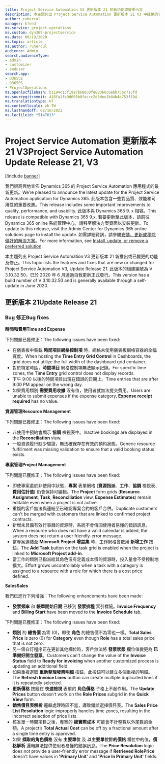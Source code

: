 ```yaml
---
title: Project Service Automation V3 更新版本 21 的新功能或變更內容
description: 本主題列出 Project Service Automation 更新版本 21 V3 中提供的功能和修正。
author: ruhercul
manager: kfend
ms.service: project-operations
ms.custom: dyn365-projectservice
ms.date: 06/19/2020
ms.topic: article
ms.author: ruhercul
audience: Admin
search.audienceType:
- admin
- customizer
- enduser
search.app:
- D365CE
- D365PS
- ProjectOperations
ms.openlocfilehash: b1194c1cf1997b68030fe88360c6ebb756c715fd
ms.sourcegitcommit: 418fa1fe9d605b8faccc2d5dee1b04b4e753f194
ms.translationtype: HT
ms.contentlocale: zh-TW
ms.lasthandoff: 02/10/2021
ms.locfileid: "5147013"
---
```

# <a name="project-service-automation-update-release-21-v3"></a><span data-ttu-id="5ee5b-103">Project Service Automation 更新版本 21 V3</span><span class="sxs-lookup"><span data-stu-id="5ee5b-103">Project Service Automation Update Release 21, V3</span></span>

[!include [banner](../includes/psa-now-project-operations.md)]

<span data-ttu-id="5ee5b-104">我們很高興地宣佈 Dynamics 365 的 Project Service Automation 應用程式的最新更新。</span><span class="sxs-lookup"><span data-stu-id="5ee5b-104">We’re pleased to announce the latest update for the Project Service Automation application for Dynamics 365.</span></span> <span data-ttu-id="5ee5b-105">此版本包含一些對品質、效能和可用性的重要改進。</span><span class="sxs-lookup"><span data-stu-id="5ee5b-105">This release includes some important improvements to quality, performance, and usability.</span></span> <span data-ttu-id="5ee5b-106">此版本與 Dynamics 365 9. x 相容。</span><span class="sxs-lookup"><span data-stu-id="5ee5b-106">This release is compatible with Dynamics 365 9.x.</span></span> <span data-ttu-id="5ee5b-107">若要更新至此版本，請前往 Dynamics 365 online 系統管理中心，請移至解決方案頁面以安裝更新。</span><span class="sxs-lookup"><span data-stu-id="5ee5b-107">To update to this release, visit the Admin Center for Dynamics 365 online solutions page to install the update.</span></span> <span data-ttu-id="5ee5b-108">如需詳細資訊，請參閱[安裝、更新或移除偏好的解決方案](https://docs.microsoft.com/power-platform/admin/install-remove-preferred-solution)。</span><span class="sxs-lookup"><span data-stu-id="5ee5b-108">For more information, see [Install, update, or remove a preferred solution](https://docs.microsoft.com/power-platform/admin/install-remove-preferred-solution).</span></span>

<span data-ttu-id="5ee5b-109">本主題列出 Project Service Automation V3 更新版本 21 新推出或已變更的功能及修正。</span><span class="sxs-lookup"><span data-stu-id="5ee5b-109">This topic lists the features and fixes that are new or changed for Project Service Automation V3, Update Release 21.</span></span> <span data-ttu-id="5ee5b-110">此版本的組建編號為 V 3.10.32.50，已於 2020 年 6 月透過自我更新正式發行。</span><span class="sxs-lookup"><span data-stu-id="5ee5b-110">This version has a build number of V 3.10.32.50 and is generally available through a self-update in June 2020.</span></span>

## <a name="update-release-21"></a><span data-ttu-id="5ee5b-111">更新版本 21</span><span class="sxs-lookup"><span data-stu-id="5ee5b-111">Update Release 21</span></span>

### <a name="bug-fixes"></a><span data-ttu-id="5ee5b-112">Bug 修正</span><span class="sxs-lookup"><span data-stu-id="5ee5b-112">Bug fixes</span></span>

<span data-ttu-id="5ee5b-113">**時間和費用**</span><span class="sxs-lookup"><span data-stu-id="5ee5b-113">**Time and Expense**</span></span>

<span data-ttu-id="5ee5b-114">下列問題已獲修正：</span><span class="sxs-lookup"><span data-stu-id="5ee5b-114">The following issues have been fixed:</span></span>

- <span data-ttu-id="5ee5b-115">在儀表板中裝載 **時間項目網格控制項** 時，網格未使用儀表板網格容器的全幅寬度。</span><span class="sxs-lookup"><span data-stu-id="5ee5b-115">When hosting the **Time Entry Grid Control** in Dashboards, the grid does not utilize the full width of the dashboard grid container.</span></span>
- <span data-ttu-id="5ee5b-116">對於特定時區，**時間項目** 網格控制項無法顯示記錄。</span><span class="sxs-lookup"><span data-stu-id="5ee5b-116">For specific time zones, the **Time Entry** grid control does not display records.</span></span>
- <span data-ttu-id="5ee5b-117">下午 9:00 以後的時間項目出現在錯誤的日期上。</span><span class="sxs-lookup"><span data-stu-id="5ee5b-117">Time entries that are after 9:00 PM appear on the wrong day.</span></span>
- <span data-ttu-id="5ee5b-118">如果費用類別 **需要費用收據** 沒有值，使用者就無法提交費用。</span><span class="sxs-lookup"><span data-stu-id="5ee5b-118">Users are unable to submit expenses if the expense category, **Expense receipt required** has no value.</span></span>

<span data-ttu-id="5ee5b-119">**資源管理**</span><span class="sxs-lookup"><span data-stu-id="5ee5b-119">**Resource Management**</span></span>

<span data-ttu-id="5ee5b-120">下列問題已獲修正：</span><span class="sxs-lookup"><span data-stu-id="5ee5b-120">The following issues have been fixed:</span></span>

- <span data-ttu-id="5ee5b-121">非使用中預約會顯示 **協調** 檢視表中。</span><span class="sxs-lookup"><span data-stu-id="5ee5b-121">Inactive bookings are displayed in the **Reconciliation** view.</span></span>
- <span data-ttu-id="5ee5b-122">一般資源履行缺少驗證，無法確保存在有效的預約狀態。</span><span class="sxs-lookup"><span data-stu-id="5ee5b-122">Generic resource fulfillment was missing validation to ensure that a valid booking status exists.</span></span>

<span data-ttu-id="5ee5b-123">**專案管理**</span><span class="sxs-lookup"><span data-stu-id="5ee5b-123">**Project Management**</span></span>

<span data-ttu-id="5ee5b-124">下列問題已獲修正：</span><span class="sxs-lookup"><span data-stu-id="5ee5b-124">The following issues have been fixed:</span></span>

- <span data-ttu-id="5ee5b-125">即使專案處於非使用中狀態，**專案** 表單網格 (**資源指派**、**工作**、**協調** 檢視表、**費用估計值**) 仍會保持可編輯。</span><span class="sxs-lookup"><span data-stu-id="5ee5b-125">The **Project** form grids (**Resource Assignment**, **Task**, **Reconciliation** view, **Expense Estimates**) remain editable even when a project is not active.</span></span>
- <span data-ttu-id="5ee5b-126">重複的客戶無法與連結至已確認專案合約的客戶合併。</span><span class="sxs-lookup"><span data-stu-id="5ee5b-126">Duplicate customers can't be merged with customers that are linked to confirmed project contracts.</span></span>
- <span data-ttu-id="5ee5b-127">新增未具備有效行事曆的資源時，系統不會傳回使用者易懂的錯誤訊息。</span><span class="sxs-lookup"><span data-stu-id="5ee5b-127">When a resource who does not have a valid calendar is added, the system does not return a user friendly-error message.</span></span>
- <span data-ttu-id="5ee5b-128">當專案連結至 **Microsoft Project 增益集** 時，工作網格會啟用 **新增工作** 按鈕。</span><span class="sxs-lookup"><span data-stu-id="5ee5b-128">The **Add Task** button on the task grid is enabled when the project is linked to **Microsoft Project add-in**.</span></span>
- <span data-ttu-id="5ee5b-129">當工作的類別已指派給其角色沒有定義成本價的資源時，投入量會不受控制地擴大。</span><span class="sxs-lookup"><span data-stu-id="5ee5b-129">Effort grows uncontrollably when a task with a category is assigned to a resource with a role for which there is a cost price defined.</span></span>

<span data-ttu-id="5ee5b-130">**Sales**</span><span class="sxs-lookup"><span data-stu-id="5ee5b-130">**Sales**</span></span>

<span data-ttu-id="5ee5b-131">我們已進行下列增強：</span><span class="sxs-lookup"><span data-stu-id="5ee5b-131">The following enhancements have been made:</span></span>

- <span data-ttu-id="5ee5b-132">**發票頻率** 和 **帳單開始日期** 已移到 **發票排程** 索引標籤。</span><span class="sxs-lookup"><span data-stu-id="5ee5b-132">**Invoice Frequency** and **Billing Start** have been moved to the **Invoice Schedule** tab.</span></span>

<span data-ttu-id="5ee5b-133">下列問題已獲修正：</span><span class="sxs-lookup"><span data-stu-id="5ee5b-133">The following issues have been fixed:</span></span>

- <span data-ttu-id="5ee5b-134">**類別** 的 **總售價** 為零 (0)，即使 **角色** 的總售價不為零也一樣。</span><span class="sxs-lookup"><span data-stu-id="5ee5b-134">**Total Sales Price** is zero (0) for **Category** even though **Role** has a total sales price that is not zero.</span></span>
- <span data-ttu-id="5ee5b-135">另一個自訂程序正在更新其他欄位時，客戶無法將 **發票狀態** 欄位值變更為 **已準備好開立發票**。</span><span class="sxs-lookup"><span data-stu-id="5ee5b-135">Customers can't change the value of the **Invoice Status** field to **Ready for invoicing** when another customized process is updating an additional field.</span></span>
- <span data-ttu-id="5ee5b-136">如果重複選取 **重新整理發票明細** 按鈕，此按鈕可以建立多個重複的明細。</span><span class="sxs-lookup"><span data-stu-id="5ee5b-136">The **Refresh Invoice Lines** button can create multiple duplicated lines if it is repeatedly selected.</span></span>
- <span data-ttu-id="5ee5b-137">**更新價格** 按鈕在 **快速檢視** 表單的 **角色價格** 子格上不起作用。</span><span class="sxs-lookup"><span data-stu-id="5ee5b-137">The **Update Prices** button doesn't work on the **Role Prices** subgrid in the **Quick View** form.</span></span>
- <span data-ttu-id="5ee5b-138">**銷售價目表解析** 邏輯處理時區不當，導致錯誤選擇價目表。</span><span class="sxs-lookup"><span data-stu-id="5ee5b-138">The **Sales Price List Resolution** logic improperly handles time zones, resulting in the incorrect selection of price lists.</span></span>
- <span data-ttu-id="5ee5b-139">核准單一時間項目之後，專案的 **總實際成本** 可能會不計整數以外尾數的金額。</span><span class="sxs-lookup"><span data-stu-id="5ee5b-139">A project’s **Total Actual Cost** can be off by a fractional amount after a single time entry is approved.</span></span>
- <span data-ttu-id="5ee5b-140">如果 **擷取的角色價格** 沒有 **主要單位** 及 **以主要單位計的價格** 欄位中的值，**價格解析** 邏輯無法提供使用者易懂的錯誤訊息。</span><span class="sxs-lookup"><span data-stu-id="5ee5b-140">The **Price Resolution** logic does not provide a user-friendly error message if **Retrieved RolePrice** doesn't have values in **'Primary Unit'** and **'Price In Primary Unit'** fields.</span></span>
